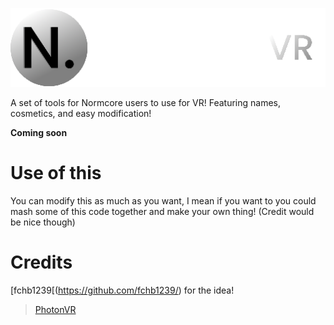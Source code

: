 ![Logo](https://github.com/zelofi/NormcoreVR/blob/main/banner.png)

A set of tools for Normcore users to use for VR!
Featuring names, cosmetics, and easy modification!

**Coming soon**

# Use of this
You can modify this as much as you want, I mean if you want to you could mash some of this code together and make your own thing! (Credit would be nice though)

# Credits
[fchb1239[(https://github.com/fchb1239/) for the idea!
> [PhotonVR](https://github.com/fchb1239/PhotonVR)
